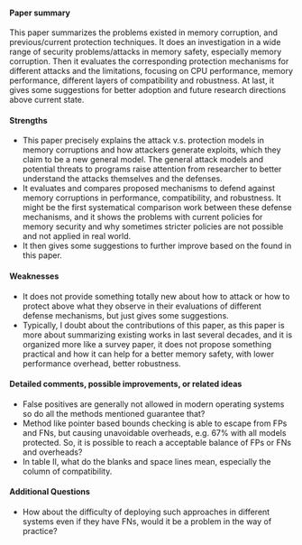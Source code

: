 #### Paper summary 
This paper summarizes the problems existed in memory corruption, and previous/current protection techniques. It does an investigation in a wide range of security problems/attacks in memory safety, especially memory corruption. Then it evaluates the corresponding protection mechanisms for different attacks and the limitations, focusing on CPU performance, memory performance, different layers of compatibility and robustness. At last, it gives some suggestions for better adoption and future research directions above current state.

#### Strengths 
- This paper precisely explains the attack v.s. protection models in memory corruptions and how attackers generate exploits, which they claim to be a new general model. The general attack models and potential threats to programs raise attention from researcher to better understand the attacks themselves and the defenses.
- It evaluates and compares proposed mechanisms to defend against memory corruptions in performance, compatibility, and robustness. It might be the first systematical comparison work between these defense mechanisms, and it shows the problems with current policies for memory security and why sometimes stricter policies are not possible and not applied in real world.
- It then gives some suggestions to further improve based on the found in this paper.


#### Weaknesses 
- It does not provide something totally new about how to attack or how to protect above what they observe in their evaluations of different defense mechanisms, but just gives some suggestions.
- Typically, I doubt about the contributions of this paper, as this paper is more about summarizing existing works in last several decades, and it is organized more like a survey paper, it does not propose something practical and how it can help for a better memory safety, with lower performance overhead, better robustness.  

#### Detailed comments, possible improvements, or related ideas
- False positives are generally not allowed in modern operating systems so do all the methods mentioned guarantee that?  
- Method like pointer based bounds checking is able to escape from FPs and FNs, but causing unavoidable overheads, e.g. 67% with all models protected. So, it is possible to reach a acceptable balance of FPs or FNs and overheads?  
- In table II, what do the blanks and space lines mean, especially the column of compatibility.

#### Additional Questions
- How about the difficulty of deploying such approaches in different systems even if they have FNs, would it be a problem in the way of practice?

